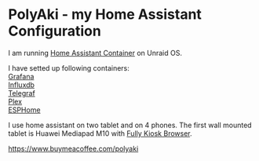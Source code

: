 # PolyAki - my Home Assistant Configuration

I am running [Home Assistant Container](https://www.home-assistant.io/installation/#compare-installation-methods) on Unraid OS.

I have setted up following containers: <br/>
[Grafana](https://hub.docker.com/r/grafana/grafana) <br/>
[Influxdb](https://hub.docker.com/_/influxdb) <br/>
[Telegraf](https://hub.docker.com/_/telegraf) <br/>
[Plex](https://hub.docker.com/r/linuxserver/plex) <br/>
[ESPHome](https://hub.docker.com/r/esphome/esphome) <br/>

I use home assistant on two tablet and on 4 phones. The first wall mounted tablet is Huawei Mediapad M10 with [Fully Kiosk Browser](https://www.fully-kiosk.com/#get-kiosk-apps).






















https://www.buymeacoffee.com/polyaki
